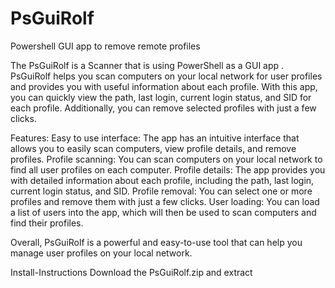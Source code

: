 # PsGuiRolf
Powershell GUI app to remove remote profiles


The PsGuiRolf is a Scanner that is using PowerShell as a GUI app . PsGuiRolf helps you scan computers on your local network for user profiles and provides you with useful information about each profile. With this app, you can quickly view the path, last login, current login status, and SID for each profile. Additionally, you can remove selected profiles with just a few clicks.

Features:
    Easy to use interface: The app has an intuitive interface that allows you to easily scan computers, view profile details, and remove profiles.
    Profile scanning: You can scan computers on your local network to find all user profiles on each computer.
    Profile details: The app provides you with detailed information about each profile, including the path, last login, current login status, and SID.
    Profile removal: You can select one or more profiles and remove them with just a few clicks.
    User loading: You can load a list of users into the app, which will then be used to scan computers and find their profiles.

Overall, PsGuiRolf is a powerful and easy-to-use tool that can help you manage user profiles on your local network.

Install-Instructions 
Download the PsGuiRolf.zip and extract
